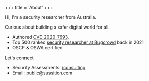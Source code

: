 +++
title = 'About'
+++

Hi, I'm a security researcher from Australia.

Curious about building a safer digital world for all.

- Authored [CVE-2020-7693](https://nvd.nist.gov/vuln/detail/CVE-2020-7693).
- Top 500 ranked [security researcher at Bugcrowd](https://bugcrowd.com/sussition) back in 2021
- OSCP & OSWA certified

Let's connect 
* Security Assessments: [/consulting](/consulting)
* Email: [public@sussition.com](mailto:public@sussition.com)